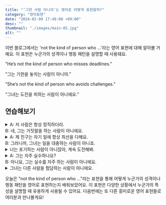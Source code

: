 ```yaml
---
title: "‘그런 사람 아니야’는 영어로 어떻게 표현할까?"
category: "영어표현"
date: "2024-02-09 17:48:00 +09:00"
desc: ""
thumbnail: "./images/main-05.jpg"
alt: ""
---
```


이번 블로그에서는 'not the kind of person who …'라는 영어 표현에 대해 알아볼 거예요. 이 표현은 누군가의 성격이나 행동 패턴을 설명할 때 사용돼요.

"He’s not the kind of person who misses deadlines."

“그는 기한을 놓치는 사람이 아니야.”

"She’s not the kind of person who avoids challenges."

“그녀는 도전을 피하는 사람이 아니에요.”

## 연습해보기

<details>
  <summary>A: 저 사람은 항상 정직하더라.<br>B: 네, 그는 거짓말을 하는 사람이 아니에요.</summary>
  <span>A: That person is always honest.<br>
B: Yes, he’s not the kind of person who tells lies.</span>
</details>

<details>
  <summary>A: 제 친구는 자기 일에 항상 최선을 다해요.<br>B: 그러니까, 그녀는 일을 대충하는 사람이 아니죠.</summary>
  <span>A: My friend always gives her best in her work.<br>B: Exactly, she’s not the kind of person who half-asses her job.</span>
</details>

<details>
  <summary>너는 포기하는 사람이 아니잖아, 계속 도전해봐.</summary>
  <span>You’re not the kind of person who gives up, keep trying.</span>
</details>

<details>
  <summary>A: 그는 자주 실수하나요?<br>B: 아니요, 그는 실수를 자주 하는 사람이 아니에요.</summary>
  <span>A: Does he make mistakes often?<br>B: No, he’s not the kind of person who makes mistakes frequently.</span>
</details>

<details>
  <summary>그녀는 다른 사람을 험담하는 사람이 아니에요.</summary>
  <span>She’s not the kind of person who gossips about others.</span>
</details>

오늘은 "not the kind of person who …"라는 표현을 통해 어떻게 누군가의 성격이나 행동 패턴을 영어로 표현하는지 배워보았어요. 이 표현은 다양한 상황에서 누군가의 특성을 설명할 때 유용하게 사용될 수 있어요. 다음번에는 또 다른 흥미로운 영어 표현들로 여러분과 만나볼게요!
